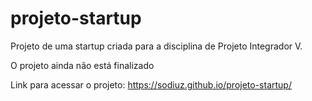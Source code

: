 # projeto-startup
 Projeto de uma startup criada para a disciplina de Projeto Integrador V.

 O projeto ainda não está finalizado

 Link para acessar o projeto: https://sodiuz.github.io/projeto-startup/
